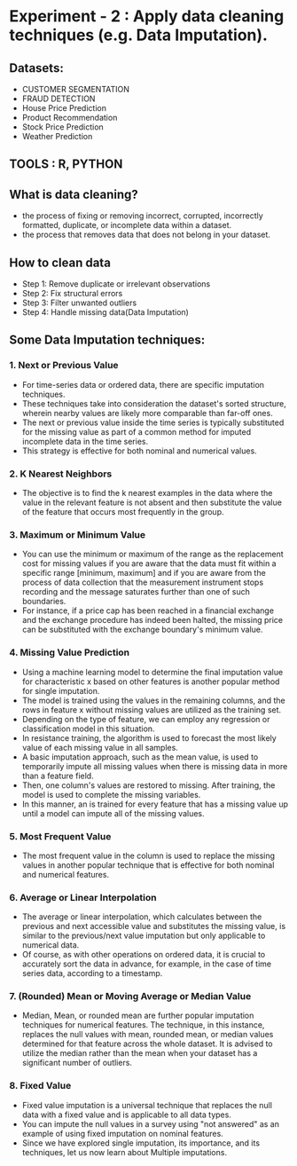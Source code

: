 # Experiment - 2 : Apply data cleaning techniques (e.g. Data Imputation).

## Datasets:
- CUSTOMER SEGMENTATION
- FRAUD DETECTION
- House Price Prediction
- Product Recommendation
- Stock Price Prediction
- Weather Prediction

## TOOLS : R, PYTHON 

## What is data cleaning?
- the process of fixing or removing incorrect, corrupted, incorrectly formatted, duplicate, or incomplete data within a dataset.
- the process that removes data that does not belong in your dataset. 

## How to clean data
- Step 1: Remove duplicate or irrelevant observations
- Step 2: Fix structural errors
- Step 3: Filter unwanted outliers
- Step 4: Handle missing data(Data Imputation)

## Some Data Imputation techniques:
### 1. Next or Previous Value
- For time-series data or ordered data, there are specific imputation techniques.
- These techniques take into consideration the dataset's sorted structure, wherein nearby values are likely more comparable than far-off ones.
- The next or previous value inside the time series is typically substituted for the missing value as part of a common method for imputed incomplete data in the time series.
- This strategy is effective for both nominal and numerical values.

### 2. K Nearest Neighbors
- The objective is to find the k nearest examples in the data where the value in the relevant feature is not absent and then substitute the value of the feature that occurs most frequently in the group.

### 3. Maximum or Minimum Value
- You can use the minimum or maximum of the range as the replacement cost for missing values if you are aware that the data must fit within a specific range [minimum, maximum] and if you are aware from the process of data collection that the measurement instrument stops recording and the message saturates further than one of such boundaries.
- For instance, if a price cap has been reached in a financial exchange and the exchange procedure has indeed been halted, the missing price can be substituted with the exchange boundary's minimum value.

### 4. Missing Value Prediction
- Using a machine learning model to determine the final imputation value for characteristic x based on other features is another popular method for single imputation.
- The model is trained using the values in the remaining columns, and the rows in feature x without missing values are utilized as the training set. 
- Depending on the type of feature, we can employ any regression or classification model in this situation.
- In resistance training, the algorithm is used to forecast the most likely value of each missing value in all samples.
- A basic imputation approach, such as the mean value, is used to temporarily impute all missing values when there is missing data in more than a feature field.
- Then, one column's values are restored to missing. After training, the model is used to complete the missing variables.
- In this manner, an is trained for every feature that has a missing value up until a model can impute all of the missing values.

### 5. Most Frequent Value
- The most frequent value in the column is used to replace the missing values in another popular technique that is effective for both nominal and numerical features.

### 6. Average or Linear Interpolation
- The average or linear interpolation, which calculates between the previous and next accessible value and substitutes the missing value, is similar to the previous/next value imputation but only applicable to numerical data.
- Of course, as with other operations on ordered data, it is crucial to accurately sort the data in advance, for example, in the case of time series data, according to a timestamp.

### 7. (Rounded) Mean or Moving Average or Median Value
- Median, Mean, or rounded mean are further popular imputation techniques for numerical features. The technique, in this instance, replaces the null values with mean, rounded mean, or median values determined for that feature across the whole dataset. It is advised to utilize the median rather than the mean when your dataset has a significant number of outliers.

### 8. Fixed Value
- Fixed value imputation is a universal technique that replaces the null data with a fixed value and is applicable to all data types.
- You can impute the null values in a survey using "not answered" as an example of using fixed imputation on nominal features.
- Since we have explored single imputation, its importance, and its techniques, let us now learn about Multiple imputations.
